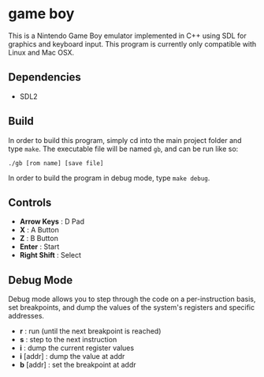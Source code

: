 # game boy
This is a Nintendo Game Boy emulator implemented in C++ using SDL for graphics and keyboard input. This program is currently only compatible with Linux and Mac OSX.

## Dependencies
+ SDL2

## Build
In order to build this program, simply cd into the main project folder and type `make`. The executable file will be named `gb`, and can be run like so:

`./gb [rom name] [save file]`

In order to build the program in debug mode, type `make debug`.

## Controls
+ **Arrow Keys** : D Pad
+ **X** : A Button
+ **Z** : B Button
+ **Enter** : Start
+ **Right Shift** : Select

## Debug Mode
Debug mode allows you to step through the code on a per-instruction basis, set breakpoints, and dump the values of the system's registers and specific addresses.

+ **r** : run (until the next breakpoint is reached)
+ **s** : step to the next instruction
+ **i** : dump the current register values
+ **i** [addr] : dump the value at addr
+ **b** [addr] : set the breakpoint at addr
